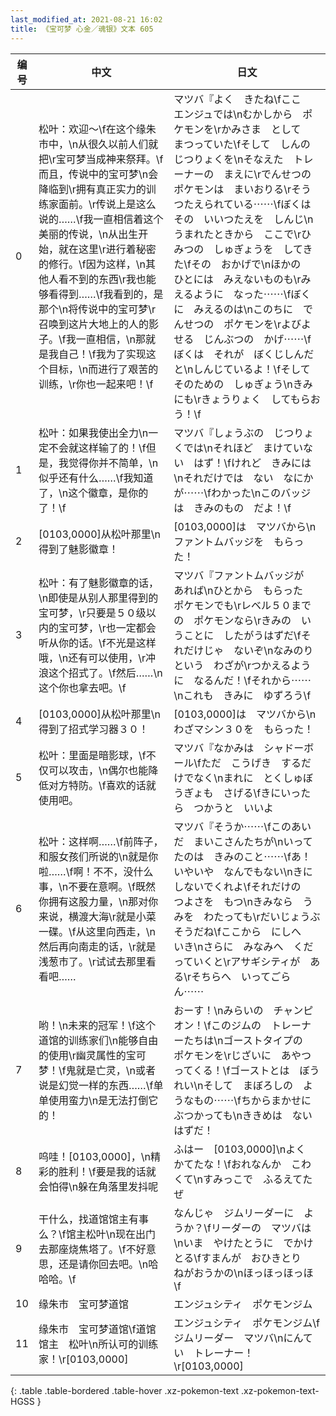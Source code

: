 ```yaml
---
last_modified_at: 2021-08-21 16:02
title: 《宝可梦 心金／魂银》文本 605
---
```

| 编号 | 中文 | 日文 |
| ---- | ---- | ---- |
| 0 | 松叶：欢迎～\f在这个缘朱市中，\n从很久以前人们就把\r宝可梦当成神来祭拜。\f而且，传说中的宝可梦\n会降临到\r拥有真正实力的训练家面前。\r传说上是这么说的……\f我一直相信着这个美丽的传说，\n从出生开始，就在这里\r进行着秘密的修行。\f因为这样，\n其他人看不到的东西\r我也能够看得到……\f我看到的，是那个\n将传说中的宝可梦\r召唤到这片大地上的人的影子。\f我一直相信，\n那就是我自己！\f我为了实现这个目标，\n而进行了艰苦的训练，\r你也一起来吧！\f | マツバ『よく　きたね\fここ　エンジュでは\nむかしから　ポケモンを\rかみさま　として　まつっていた\fそして　しんの　じつりょくを\nそなえた　トレーナーの　まえに\rでんせつの　ポケモンは　まいおりる\rそう　つたえられている⋯⋯\fぼくは　その　いいつたえを　しんじ\nうまれたときから　ここで\rひみつの　しゅぎょうを　してきた\fその　おかげで\nほかの　ひとには　みえないものも\rみえるように　なった⋯⋯\fぼくに　みえるのは\nこのちに　でんせつの　ポケモンを\rよびよせる　じんぶつの　かげ⋯⋯\fぼくは　それが　ぼくじしんだと\nしんじているよ！\fそして　そのための　しゅぎょう\nきみ　にも\rきょうりょく　してもらおう！\f |
| 1 | 松叶：如果我使出全力\n一定不会就这样输了的！\f但是，我觉得你并不简单，\n似乎还有什么……\f我知道了，\n这个徽章，是你的了！\f | マツバ『しょうぶの　じつりょくでは\nそれほど　まけていない　はず！\fけれど　きみには\nそれだけでは　ない　なにかが⋯⋯\fわかった\nこのバッジは　きみのもの　だよ！\f |
| 2 | [0103,0000]从松叶那里\n得到了魅影徽章！ | [0103,0000]は　マツバから\nファントムバッジを　もらった！ |
| 3 | 松叶：有了魅影徽章的话，\n即使是从别人那里得到的宝可梦，\r只要是５０级以内的宝可梦，\r也一定都会听从你的话。\f不光是这样哦，\n还有可以使用，\r冲浪这个招式了。\f然后……\n这个你也拿去吧。\f | マツバ『ファントムバッジが　あれば\nひとから　もらった　ポケモンでも\rレベル５０までの　ポケモンなら\rきみの　いうことに　したがうはずだ\fそれだけじゃ　ないぞ\nなみのり　という　わざが\rつかえるように　なるんだ！\fそれから⋯⋯\nこれも　きみに　ゆずろう\f |
| 4 | [0103,0000]从松叶那里\n得到了招式学习器３０！ | [0103,0000]は　マツバから\nわざマシン３０を　もらった！ |
| 5 | 松叶：里面是暗影球，\f不仅可以攻击，\n偶尔也能降低对方特防。\f喜欢的话就使用吧。 | マツバ『なかみは　シャドーボール\fただ　こうげき　するだけでなく\nまれに　とくしゅぼうぎょも　さげる\fきにいったら　つかうと　いいよ |
| 6 | 松叶：这样啊……\f前阵子，和服女孩们所说的\n就是你啦……\f啊！不不，没什么事，\n不要在意啊。\f既然你拥有这股力量，\n那对你来说，横渡大海\r就是小菜一碟。\f从这里向西走，\n然后再向南走的话，\r就是浅葱市了。\r试试去那里看看吧…… | マツバ『そうか⋯⋯\fこのあいだ　まいこさんたちが\nいってたのは　きみのこと⋯⋯\fあ！　いやいや　なんでもない\nきにしないでくれよ\fそれだけの　つよさを　もつ\nきみなら　うみを　わたっても\rだいじょうぶそうだね\fここから　にしへ　いき\nさらに　みなみへ　くだっていくと\rアサギシティが　ある\rそちらへ　いってごらん⋯⋯ |
| 7 | 哟！\n未来的冠军！\f这个道馆的训练家们\n能够自由的使用\r幽灵属性的宝可梦！\f鬼就是亡灵，\n或者说是幻觉一样的东西……\f单单使用蛮力\n是无法打倒它的！ | おーす！\nみらいの　チャンピオン！\fこのジムの　トレーナーたちは\nゴーストタイプの　ポケモンを\rじざいに　あやつってくる！\fゴーストとは　ぼうれい\nそして　まぼろしの　ようなもの⋯⋯\fちからまかせに　ぶつかっても\nききめは　ないはずだ！ |
| 8 | 呜哇！[0103,0000]，\n精彩的胜利！\f要是我的话就会怕得\n躲在角落里发抖呢 | ふはー　[0103,0000]\nよく　かてたな！\fおれなんか　こわくて\nすみっこで　ふるえてたぜ |
| 9 | 干什么，找道馆馆主有事么？\f馆主松叶\n现在出门去那座烧焦塔了。\f不好意思，还是请你回去吧。\n哈哈哈。\f | なんじゃ　ジムリーダーに　ようか？\fリーダーの　マツバは\nいま　やけたとうに　でかけとる\fすまんが　おひきとり　ねがおうかの\nほっほっほっほ\f |
| 10 | 缘朱市　宝可梦道馆 | エンジュシティ　ポケモンジム |
| 11 | 缘朱市　宝可梦道馆\f道馆馆主　松叶\n所认可的训练家！\r[0103,0000] | エンジュシティ　ポケモンジム\fジムリーダー　マツバ\nにんてい　トレーナー！\r[0103,0000] |
{: .table .table-bordered .table-hover .xz-pokemon-text .xz-pokemon-text-HGSS }